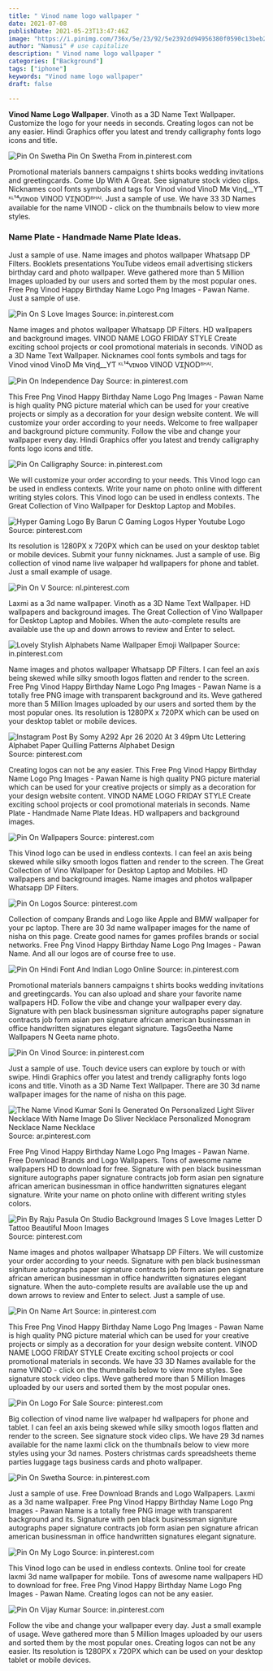 ```yaml
---
title: " Vinod name logo wallpaper "
date: 2021-07-08
publishDate: 2021-05-23T13:47:46Z
image: "https://i.pinimg.com/736x/5e/23/92/5e2392dd94956380f0590c13beb2f6d1.jpg"
author: "Namusi" # use capitalize
description: " Vinod name logo wallpaper "
categories: ["Background"]
tags: ["iphone"]
keywords: "Vinod name logo wallpaper"
draft: false

---
```



**Vinod Name Logo Wallpaper**. Vinoth as a 3D Name Text Wallpaper. Customize the logo for your needs in seconds. Creating logos can not be any easier. Hindi Graphics offer you latest and trendy calligraphy fonts logo icons and title.

![Pin On Swetha](https://i.pinimg.com/564x/6d/4b/6e/6d4b6eff14e58fbce7d640fcf3f637f6.jpg "Pin On Swetha")
Pin On Swetha From in.pinterest.com


Promotional materials banners campaigns t shirts books wedding invitations and greetingcards. Come Up With A Great. See signature stock video clips. Nicknames cool fonts symbols and tags for Vinod vinod VinoD Mʀ ᐯᎥηɖ__ƳƬ ᴷᴸ¹⁴ᴠɪɴᴏᴅ VINOD VᏆƝODᴮᴴᴬᴵ. Just a sample of use. We have 33 3D Names available for the name VINOD - click on the thumbnails below to view more styles.

### Name Plate - Handmade Name Plate Ideas.

Just a sample of use. Name images and photos wallpaper Whatsapp DP Filters. Booklets presentations YouTube videos email advertising stickers birthday card and photo wallpaper. Weve gathered more than 5 Million Images uploaded by our users and sorted them by the most popular ones. Free Png Vinod Happy Birthday Name Logo Png Images - Pawan Name. Just a sample of use.


![Pin On S Love Images](https://i.pinimg.com/236x/3e/73/96/3e7396b5673c3f8e3d3babffc6710c78.jpg "Pin On S Love Images")
Source: in.pinterest.com

Name images and photos wallpaper Whatsapp DP Filters. HD wallpapers and background images. VINOD NAME LOGO FRIDAY STYLE Create exciting school projects or cool promotional materials in seconds. VINOD as a 3D Name Text Wallpaper. Nicknames cool fonts symbols and tags for Vinod vinod VinoD Mʀ ᐯᎥηɖ__ƳƬ ᴷᴸ¹⁴ᴠɪɴᴏᴅ VINOD VᏆƝODᴮᴴᴬᴵ.

![Pin On Independence Day](https://i.pinimg.com/736x/ba/79/ff/ba79ff4ba607e3281260e31038f408a3.jpg "Pin On Independence Day")
Source: in.pinterest.com

This Free Png Vinod Happy Birthday Name Logo Png Images - Pawan Name is high quality PNG picture material which can be used for your creative projects or simply as a decoration for your design website content. We will customize your order according to your needs. Welcome to free wallpaper and background picture community. Follow the vibe and change your wallpaper every day. Hindi Graphics offer you latest and trendy calligraphy fonts logo icons and title.

![Pin On Calligraphy](https://i.pinimg.com/originals/a1/e1/c0/a1e1c04498dc455a98ad91cef3ada915.jpg "Pin On Calligraphy")
Source: in.pinterest.com

We will customize your order according to your needs. This Vinod logo can be used in endless contexts. Write your name on photo online with different writing styles colors. This Vinod logo can be used in endless contexts. The Great Collection of Vino Wallpaper for Desktop Laptop and Mobiles.

![Hyper Gaming Logo By Barun C Gaming Logos Hyper Youtube Logo](https://i.pinimg.com/originals/f0/3e/b0/f03eb0314feb0f0d76393930818dae8e.jpg "Hyper Gaming Logo By Barun C Gaming Logos Hyper Youtube Logo")
Source: pinterest.com

Its resolution is 1280PX x 720PX which can be used on your desktop tablet or mobile devices. Submit your funny nicknames. Just a sample of use. Big collection of vinod name live walpaper hd wallpapers for phone and tablet. Just a small example of usage.

![Pin On V](https://i.pinimg.com/originals/24/b7/97/24b797464c70dc00b185d9ded087af54.jpg "Pin On V")
Source: nl.pinterest.com

Laxmi as a 3d name wallpaper. Vinoth as a 3D Name Text Wallpaper. HD wallpapers and background images. The Great Collection of Vino Wallpaper for Desktop Laptop and Mobiles. When the auto-complete results are available use the up and down arrows to review and Enter to select.

![Lovely Stylish Alphabets Name Wallpaper Emoji Wallpaper](https://i.pinimg.com/originals/00/55/55/005555f5d9118fb9b0e0ef1106a67227.jpg "Lovely Stylish Alphabets Name Wallpaper Emoji Wallpaper")
Source: in.pinterest.com

Name images and photos wallpaper Whatsapp DP Filters. I can feel an axis being skewed while silky smooth logos flatten and render to the screen. Free Png Vinod Happy Birthday Name Logo Png Images - Pawan Name is a totally free PNG image with transparent background and its. Weve gathered more than 5 Million Images uploaded by our users and sorted them by the most popular ones. Its resolution is 1280PX x 720PX which can be used on your desktop tablet or mobile devices.

![Instagram Post By Somy A292 Apr 26 2020 At 3 49pm Utc Lettering Alphabet Paper Quilling Patterns Alphabet Design](https://i.pinimg.com/originals/8e/8f/da/8e8fda6ad1bb25345f949f4006f81b67.jpg "Instagram Post By Somy A292 Apr 26 2020 At 3 49pm Utc Lettering Alphabet Paper Quilling Patterns Alphabet Design")
Source: pinterest.com

Creating logos can not be any easier. This Free Png Vinod Happy Birthday Name Logo Png Images - Pawan Name is high quality PNG picture material which can be used for your creative projects or simply as a decoration for your design website content. VINOD NAME LOGO FRIDAY STYLE Create exciting school projects or cool promotional materials in seconds. Name Plate - Handmade Name Plate Ideas. HD wallpapers and background images.

![Pin On Wallpapers](https://i.pinimg.com/originals/c8/68/ab/c868ab7d669c06912a9ce658029280c9.jpg "Pin On Wallpapers")
Source: pinterest.com

This Vinod logo can be used in endless contexts. I can feel an axis being skewed while silky smooth logos flatten and render to the screen. The Great Collection of Vino Wallpaper for Desktop Laptop and Mobiles. HD wallpapers and background images. Name images and photos wallpaper Whatsapp DP Filters.

![Pin On Logos](https://i.pinimg.com/474x/c2/0d/eb/c20debe94256cd5ec0e508f9cfbcad43.jpg "Pin On Logos")
Source: pinterest.com

Collection of company Brands and Logo like Apple and BMW wallpaper for your pc laptop. There are 30 3d name wallpaper images for the name of nisha on this page. Create good names for games profiles brands or social networks. Free Png Vinod Happy Birthday Name Logo Png Images - Pawan Name. And all our logos are of course free to use.

![Pin On Hindi Font And Indian Logo Online](https://i.pinimg.com/originals/42/cc/bf/42ccbf1e15b8b2b87c1ab88253b74ba4.jpg "Pin On Hindi Font And Indian Logo Online")
Source: in.pinterest.com

Promotional materials banners campaigns t shirts books wedding invitations and greetingcards. You can also upload and share your favorite name wallpapers HD. Follow the vibe and change your wallpaper every day. Signature with pen black businessman signiture autographs paper signature contracts job form asian pen signature african american businessman in office handwritten signatures elegant signature. TagsGeetha Name Wallpapers N Geeta name photo.

![Pin On Vinod](https://i.pinimg.com/originals/f1/44/b8/f144b8d6a56777cb5e5157ae4d349ed5.jpg "Pin On Vinod")
Source: in.pinterest.com

Just a sample of use. Touch device users can explore by touch or with swipe. Hindi Graphics offer you latest and trendy calligraphy fonts logo icons and title. Vinoth as a 3D Name Text Wallpaper. There are 30 3d name wallpaper images for the name of nisha on this page.

![The Name Vinod Kumar Soni Is Generated On Personalized Light Sliver Necklace With Name Image Do Sliver Necklace Personalized Monogram Necklace Name Necklace](https://i.pinimg.com/originals/2e/d5/d7/2ed5d7ae959f927a65cf197a9c312b72.png "The Name Vinod Kumar Soni Is Generated On Personalized Light Sliver Necklace With Name Image Do Sliver Necklace Personalized Monogram Necklace Name Necklace")
Source: ar.pinterest.com

Free Png Vinod Happy Birthday Name Logo Png Images - Pawan Name. Free Download Brands and Logo Wallpapers. Tons of awesome name wallpapers HD to download for free. Signature with pen black businessman signiture autographs paper signature contracts job form asian pen signature african american businessman in office handwritten signatures elegant signature. Write your name on photo online with different writing styles colors.

![Pin By Raju Pasula On Studio Background Images S Love Images Letter D Tattoo Beautiful Moon Images](https://i.pinimg.com/originals/da/bb/99/dabb99ecbdc4d94f9296703d2f0b6013.jpg "Pin By Raju Pasula On Studio Background Images S Love Images Letter D Tattoo Beautiful Moon Images")
Source: pinterest.com

Name images and photos wallpaper Whatsapp DP Filters. We will customize your order according to your needs. Signature with pen black businessman signiture autographs paper signature contracts job form asian pen signature african american businessman in office handwritten signatures elegant signature. When the auto-complete results are available use the up and down arrows to review and Enter to select. Just a sample of use.

![Pin On Name Art](https://i.pinimg.com/736x/ae/98/41/ae9841c26519efe225d6547bead39498.jpg "Pin On Name Art")
Source: in.pinterest.com

This Free Png Vinod Happy Birthday Name Logo Png Images - Pawan Name is high quality PNG picture material which can be used for your creative projects or simply as a decoration for your design website content. VINOD NAME LOGO FRIDAY STYLE Create exciting school projects or cool promotional materials in seconds. We have 33 3D Names available for the name VINOD - click on the thumbnails below to view more styles. See signature stock video clips. Weve gathered more than 5 Million Images uploaded by our users and sorted them by the most popular ones.

![Pin On Logo For Sale](https://i.pinimg.com/originals/08/47/9f/08479f5045f41562c73bf60c63e3da65.jpg "Pin On Logo For Sale")
Source: pinterest.com

Big collection of vinod name live walpaper hd wallpapers for phone and tablet. I can feel an axis being skewed while silky smooth logos flatten and render to the screen. See signature stock video clips. We have 29 3d names available for the name laxmi click on the thumbnails below to view more styles using your 3d names. Posters christmas cards spreadsheets theme parties luggage tags business cards and photo wallpaper.

![Pin On Swetha](https://i.pinimg.com/564x/6d/4b/6e/6d4b6eff14e58fbce7d640fcf3f637f6.jpg "Pin On Swetha")
Source: in.pinterest.com

Just a sample of use. Free Download Brands and Logo Wallpapers. Laxmi as a 3d name wallpaper. Free Png Vinod Happy Birthday Name Logo Png Images - Pawan Name is a totally free PNG image with transparent background and its. Signature with pen black businessman signiture autographs paper signature contracts job form asian pen signature african american businessman in office handwritten signatures elegant signature.

![Pin On My Logo](https://i.pinimg.com/originals/9e/ff/85/9eff85f9a3f9540bff61bbeffa0f6305.jpg "Pin On My Logo")
Source: in.pinterest.com

This Vinod logo can be used in endless contexts. Online tool for create laxmi 3d name wallpaper for mobile. Tons of awesome name wallpapers HD to download for free. Free Png Vinod Happy Birthday Name Logo Png Images - Pawan Name. Creating logos can not be any easier.

![Pin On Vijay Kumar](https://i.pinimg.com/736x/5e/23/92/5e2392dd94956380f0590c13beb2f6d1.jpg "Pin On Vijay Kumar")
Source: in.pinterest.com

Follow the vibe and change your wallpaper every day. Just a small example of usage. Weve gathered more than 5 Million Images uploaded by our users and sorted them by the most popular ones. Creating logos can not be any easier. Its resolution is 1280PX x 720PX which can be used on your desktop tablet or mobile devices.

